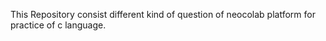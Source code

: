 This Repository consist different kind of question of neocolab platform for practice of c language.
